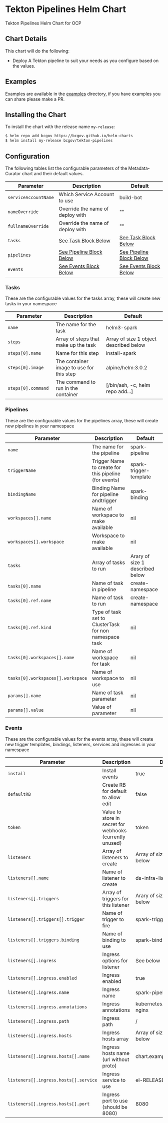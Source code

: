 # Tekton Pipelines Helm Chart

Tekton Pipelines Helm Chart for OCP

## Chart Details

This chart will do the following:

* Deploy A Tekton pipeline to suit your needs as you configure based on the values.

## Examples
Examples are available in the [examples](/examples) directory, if you have examples you can share please make a PR.

## Installing the Chart

To install the chart with the release name `my-release`:

```bash
$ helm repo add bcgov https://bcgov.github.io/helm-charts
$ helm install my-release bcgov/tekton-pipelines
```

## Configuration

The following tables list the configurable parameters of the Metadata-Curator chart and their default values.



| Parameter                         | Description                           | Default                                  |
| --------------------------------- | ------------------------------------  | ---------------------------------------- |
| `serviceAccountName`              | Which Service Account to use          | build-bot                                |
| `nameOverride      `              | Override the name of deploy with      | ""                                       |
| `fullnameOverride`                | Override the name of deploy with      | ""                                       |
| `tasks`                           | [See Task Block Below](#tasks)        | [See Task Block Below](#tasks)           |
| `pipelines`                       | [See Pipeline Block Below](#pipelines)| [See Pipeline Block Below](#pipelines)   |
| `events`                          | [See Events Block Below](#events)     | [See Events Block Below](#events)        |


### Tasks

These are the configurable values for the tasks array, these will create new tasks in your namespace

| Parameter                         | Description                          | Default                                   |
| --------------------------------- | ------------------------------------ | ----------------------------------------- |
| `name              `              | The name for the task                | helm3-spark                               |
| `steps             `              | Array of steps that make up the task | Array of size 1 object described below    |
| `steps[0].name     `              | Name for this step                   | install-spark                             |
| `steps[0].image     `             | The container image to use for this step | alpine/helm:3.0.2                     |
| `steps[0].command   `             | The command to run in the container  | [/bin/ash, -c, helm repo add...]          |


### Pipelines

These are the configurable values for the pipelines array, these will create new pipelines in your namespace

| Parameter                         | Description                          | Default                                   |
| --------------------------------- | ------------------------------------ | ----------------------------------------- |
| `name              `              | The name for the pipeline            | spark-pipeline                            |
| `triggerName       `              | Trigger Name to create for this pipeline (for events) | spark-trigger-template   |
| `bindingName    `                 | Binding Name for pipeline andtrigger | spark-binding                             |
| `workspaces[].name   `            | Name of workspace to make available  | nil                                       |
| `workspaces[].workspace `         | Workspace to make available          | nil                                       |
| `tasks     `                      | Array of tasks to run                | Arary of size 1 described below           |
| `tasks[0].name   `                | Name of task in pipeline             | create-namespace                          |
| `tasks[0].ref.name   `            | Name of task to run                  | create-namespace                          |
| `tasks[0].ref.kind   `            | Type of task set to ClusterTask for non namespace task | nil                     |
| `tasks[0].workspaces[].name   `   | Name of workspace for task           | nil                                       |
| `tasks[0].workspaces[].workspace` | Name of workspace to use             | nil                                       |
| `params[].name   `                | Name of task parameter               | nil                                       |
| `params[].value  `                | Value of parameter                   | nil                                       |


### Events

These are the configurable values for the events array, these will create new trigger templates, bindings, listeners, services and ingresses in your namespace

| Parameter                         | Description                          | Default                                   |
| --------------------------------- | ------------------------------------ | ----------------------------------------- |
| `install              `           | Install events                       | true                                      |
| `defaultRB       `                | Create RB for default to allow edit  | false                                     |
| `token    `                       | Value to store in secret for webhooks (currently unused) | token                 |
| `listeners   `                    | Array of listeners to create         | Array of size 1 described below           |
| `listeners[].name `               | Name of listener to create           | ds-infra-listener                         |
| `listeners[].triggers     `       | Array of triggers for this listener  | Arary of size 1 described below           |
| `listeners[].triggers[].trigger`  | Name of trigger to fire              | spark-trigger-template                    |
| `listeners[].triggers.binding `   | Name of binding to use               | spark-binding                             |
| `listeners[].ingress   `          | Ingress options for listener         | See below                                 |
| `listeners[].ingress.enabled`     | Ingress enabled                      | true                                      |
| `listeners[].ingress.name`        | Ingress name                         | spark-pipeline-ingress                    |
| `listeners[].ingress.annotations` | Ingress annotations                  | kubernetes.io/ingress.class: nginx        |
| `listeners[].ingress.path`        | Ingress path                         | /                                         |
| `listeners[].ingress.hosts`       | Ingress hosts array                  | Array of size 1 described below           |
| `listeners[].ingress.hosts[].name` | Ingress hosts name (url without proto) | chart.example.local                    |
| `listeners[].ingress.hosts[].service` | Ingress service to use           | el-RELEASE-NAME-el                        |
| `listeners[].ingress.hosts[].port` | Ingress port to use (should be 8080) | 8080                                     |